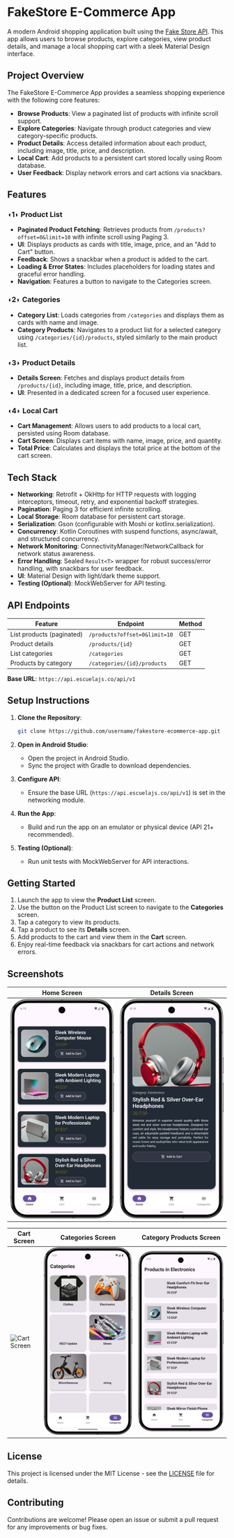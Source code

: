 # FakeStore E-Commerce App

A modern Android shopping application built using the [Fake Store API](https://api.escuelajs.co/api/v1). This app allows users to browse products, explore categories, view product details, and manage a local shopping cart with a sleek Material Design interface.

## Project Overview

The FakeStore E-Commerce App provides a seamless shopping experience with the following core features:
- **Browse Products**: View a paginated list of products with infinite scroll support.
- **Explore Categories**: Navigate through product categories and view category-specific products.
- **Product Details**: Access detailed information about each product, including image, title, price, and description.
- **Local Cart**: Add products to a persistent cart stored locally using Room database.
- **User Feedback**: Display network errors and cart actions via snackbars.

## Features

### ◖1◗ Product List
- **Paginated Product Fetching**: Retrieves products from `/products?offset=0&limit=10` with infinite scroll using Paging 3.
- **UI**: Displays products as cards with title, image, price, and an "Add to Cart" button.
- **Feedback**: Shows a snackbar when a product is added to the cart.
- **Loading & Error States**: Includes placeholders for loading states and graceful error handling.
- **Navigation**: Features a button to navigate to the Categories screen.

### ◖2◗ Categories
- **Category List**: Loads categories from `/categories` and displays them as cards with name and image.
- **Category Products**: Navigates to a product list for a selected category using `/categories/{id}/products`, styled similarly to the main product list.

### ◖3◗ Product Details
- **Details Screen**: Fetches and displays product details from `/products/{id}`, including image, title, price, and description.
- **UI**: Presented in a dedicated screen for a focused user experience.

### ◖4◗ Local Cart
- **Cart Management**: Allows users to add products to a local cart, persisted using Room database.
- **Cart Screen**: Displays cart items with name, image, price, and quantity.
- **Total Price**: Calculates and displays the total price at the bottom of the cart screen.

## Tech Stack

- **Networking**: Retrofit + OkHttp for HTTP requests with logging interceptors, timeout, retry, and exponential backoff strategies.
- **Pagination**: Paging 3 for efficient infinite scrolling.
- **Local Storage**: Room database for persistent cart storage.
- **Serialization**: Gson (configurable with Moshi or kotlinx.serialization).
- **Concurrency**: Kotlin Coroutines with suspend functions, async/await, and structured concurrency.
- **Network Monitoring**: ConnectivityManager/NetworkCallback for network status awareness.
- **Error Handling**: Sealed `Result<T>` wrapper for robust success/error handling, with snackbars for user feedback.
- **UI**: Material Design with light/dark theme support.
- **Testing (Optional)**: MockWebServer for API testing.

## API Endpoints

| Feature                  | Endpoint                              | Method |
|--------------------------|---------------------------------------|--------|
| List products (paginated)| `/products?offset=0&limit=10`        | GET    |
| Product details          | `/products/{id}`                     | GET    |
| List categories          | `/categories`                        | GET    |
| Products by category     | `/categories/{id}/products`          | GET    |

**Base URL**: `https://api.escuelajs.co/api/v1`

## Setup Instructions

1. **Clone the Repository**:
   ```bash
   git clone https://github.com/username/fakestore-ecommerce-app.git
   ```

2. **Open in Android Studio**:
   - Open the project in Android Studio.
   - Sync the project with Gradle to download dependencies.

3. **Configure API**:
   - Ensure the base URL (`https://api.escuelajs.co/api/v1`) is set in the networking module.

4. **Run the App**:
   - Build and run the app on an emulator or physical device (API 21+ recommended).

5. **Testing (Optional)**:
   - Run unit tests with MockWebServer for API interactions.


## Getting Started

1. Launch the app to view the **Product List** screen.
2. Use the button on the Product List screen to navigate to the **Categories** screen.
3. Tap a category to view its products.
4. Tap a product to see its **Details** screen.
5. Add products to the cart and view them in the **Cart** screen.
6. Enjoy real-time feedback via snackbars for cart actions and network errors.

## Screenshots

| Home Screen | Details Screen |
|-------------|----------------|
| ![Home Screen](PICs/home.png) | ![Details Screen](PICs/details.png) |

| Cart Screen | Categories Screen | Category Products Screen |
|-------------|------------------|--------------------------|
| ![Cart Screen](cart/home.png) | ![Categories Screen](PICs/categories.png) | ![Category Products Screen](PICs/cat_products.png) |


## License

This project is licensed under the MIT License - see the [LICENSE](LICENSE) file for details.

## Contributing

Contributions are welcome! Please open an issue or submit a pull request for any improvements or bug fixes.
